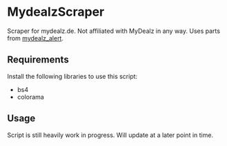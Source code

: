 # MydealzScraper
Scraper for mydealz.de. Not affiliated with MyDealz in any way. Uses parts from [mydealz_alert](https://github.com/pfannkuchengesicht/mydealz_alert/).

## Requirements
Install the following libraries to use this script:
* bs4
* colorama

## Usage
Script is still heavily work in progress. Will update at a later point in time.
